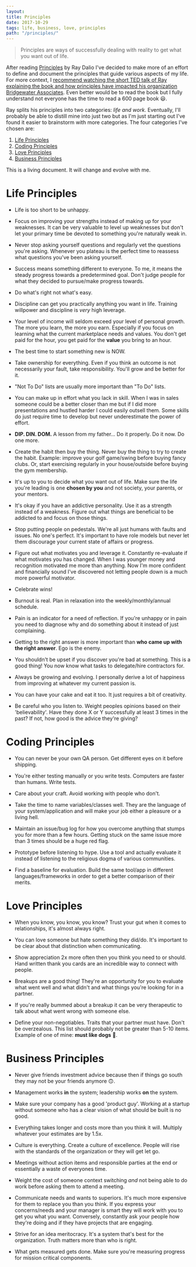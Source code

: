 ```yaml
---
layout: 
title: Principles
date: 2017-10-29 
tags: life, business, love, principles
path: "/principles/"
---
```


> Principles are ways of successfully dealing with reality to get what you want
> out of life.

After reading [Principles](https://www.amazon.com/Principles-Life-Work-Ray-Dalio/dp/1501124021/ref=sr_1_1?ie=UTF8&qid=1509284284&sr=8-1&keywords=Principles)
by Ray Dalio I've decided to make more of an effort to define and document the
principles that guide various aspects of my life.  For more context, I [recommend
watching the short TED talk of Ray explaining the book and how principles have impacted his
organization Bridgewater Associates](https://www.ted.com/talks/ray_dalio_how_to_build_a_company_where_the_best_ideas_win).  Even better would be to read the book but I fully understand not everyone has the time to read a 600 page book :smiley:.

Ray splits his principles into two categories: _life and work_.  Eventually, I'll
probably be able to distill mine into just two but as I'm just starting out I've
found it easier to brainstorm with more categories.  The four categories I've
chosen are:

1. [Life Principles](#life-principles) 
2. [Coding Principles](#coding-principles) 
3. [Love Principles](#love-principles) 
4. [Business Principles](#business-principles)

This is a living document.  It will change and evolve with me.  

# Life Principles

*  Life is too short to be unhappy. 

*  Focus on improving your strengths instead of making up for your weaknesses.
    It can be very valuable to level up weaknesses but don't let your primary
    time be devoted to something you're naturally weak in.

*  Never stop asking yourself questions and regularly vet the questions you're
    asking.  Whenever you plateau is the perfect time to reassess what questions
    you've been asking yourself.

*  Success means something different to everyone.  To me, it means the steady
    progress towards a predetermined goal.  Don't judge people for what they
    decided to pursue/make progress towards.

*  Do what's right not what's easy.

*  Discipline can get you practically anything you want in life.  Training
    willpower and discipline is _very_ high leverage.

*  Your level of income will seldom exceed your level of personal growth.  The
    more you learn, the more you earn.  Especially if you focus on learning what
    the current marketplace needs and values. You don't get paid for the hour,
    you get paid for the **value** you bring to an hour.

*  The best time to start something new is NOW.  

*  Take ownership for everything.  Even if you think an outcome is not
  necessarily your fault, take responsibility.  You'll grow and be better for
  it.

*  "Not To Do" lists are usually more important than "To Do" lists.  

*  You can make up in effort what you lack in skill.  When I was in sales
  someone could be a better closer than me but if I did more presentations
  and hustled harder I could easily outsell them.  Some skills do just
  require time to develop but never underestimate the power of effort.

*  **DIP. DIN. DOM.** A lesson from my father... Do it properly.  Do it now. Do
 one more.

 * Create the habit then buy the thing.  Never buy the thing to try to create
  the habit.  Example: improve your golf game/swing before buying fancy
  clubs. Or, start exercising regularly in your house/outside before buying
     the gym membership.

*  It's up to you to decide what you want out of life.  Make sure the life
     you're leading is one **chosen by you** and not society, your parents, or
     your mentors.

*  It's okay if you have an addictive personality.  Use it as a strength
    instead of a weakness.  Figure out what things are beneficial to be addicted
    to and focus on those things.

*  Stop putting people on pedestals.  We're all just humans with faults and
  issues.  No one's perfect.  It's important to have role models but never
  let them discourage your current state of affairs or progress.

*  Figure out what motivates you and leverage it.  Constantly re-evaluate if
  what motivates you has changed.  When I was younger money and recognition
  motivated me more than anything.  Now I'm more confident and financially
  sound I've discovered not letting people down is a much more powerful
  motivator. 

*  Celebrate wins!

*  Burnout is real.  Plan in relaxation into the weekly/monthly/annual
  schedule.

*  Pain is an indicator for a need of reflection.  If you're unhappy or in
  pain you need to diagnose why and do something about it instead of just
  complaining.

*  Getting to the right answer is more important than **who came up with the
  right answer**.  Ego is the enemy.

*  You shouldn't be upset if you discover you're bad at something.  This is a
  good thing!  You now know what tasks to delegate/hire contractors for.

*  Always be growing and evolving.  I personally derive a lot of happiness
  from improving at whatever my current passion is. 

*  You can have your cake and eat it too.  It just requires a bit of
  creativity.

*  Be careful who you listen to.  Weight peoples opinions based on their
     'believability'.  Have they done X or Y successfully at least 3 times in
     the past?  If not, how good is the advice they're giving?

# Coding Principles

*  You can never be your own QA person.  Get different eyes on it before
  shipping.

*  You're either testing manually or you write tests.  Computers are faster
  than humans. Write tests.

*  Care about your craft.  Avoid working with people who don't.  

*  Take the time to name variables/classes well.  They are the language of your
  system/application and will make your job either a pleasure or a living
  hell.

*  Maintain an issue/bug log for how you overcome anything that stumps you for
  more than a few hours.  Getting stuck on the same issue more than 3 times
  should be a huge red flag.

*  Prototype before listening to hype.  Use a tool and actually evaluate it
  instead of listening to the religious dogma of various communities.

*  Find a baseline for evaluation.  Build the same tool/app in different
  languages/frameworks in order to get a better comparison of their merits. 

# Love Principles

*  When you know, you know, you know?  Trust your gut when it comes to
  relationships, it's almost always right.

*  You can love someone but hate something they did/do.  It's important to be
  clear about that distinction when communicating.  

*  Show appreciation 2x more often then you think you need to or should.  Hand
  written thank you cards are an incredible way to connect with people.

*  Breakups are a good thing!  They're an opportunity for you to evaluate what
  went well and what didn't and what things you're looking for in a partner.

*  If you're really bummed about a breakup it can be very therapeutic to talk
  about what went wrong with someone else.

*  Define your non-negotiables.  Traits that your partner must have.  Don't
    be overzealous.  This list should probably not be greater than 5-10 items.
    Example of one of mine: **must like dogs** :dog:.

# Business Principles

* Never give friends investment advice because then if things go south they may
 not be your friends anymore :upside_down_face:.

*  Management works **in** the system; leadership works **on** the system.

*  Make sure your company has a good 'product guy'.  Working at a startup
  without someone who has a clear vision of what should be built is no good.

*  Everything takes longer and costs more than you think it will.  Multiply
  whatever your estimates are by 1.5x.

*  Culture is everything. Create a culture of excellence.  People will rise
  with the standards of the organization or they will get let go.

*  Meetings without action items and responsible parties at the end or
  essentially a waste of everyones time.

*  Weight the cost of someone context switching _and_ not being able to do work
  before asking them to attend a meeting.

*  Communicate needs and wants to superiors.  It's much more expensive for them
  to replace you than you think.  If you express your concerns/needs and your
  manager is smart they will work with you to get you what you want.
  Conversely, constantly ask your people how they're doing and if they have
  projects that are engaging.

*  Strive for an idea meritocracy.  It's a system that's best for the
  organization.  Truth matters more than who is right.

*  What gets measured gets done.  Make sure you're measuring progress for
    mission critical components.
